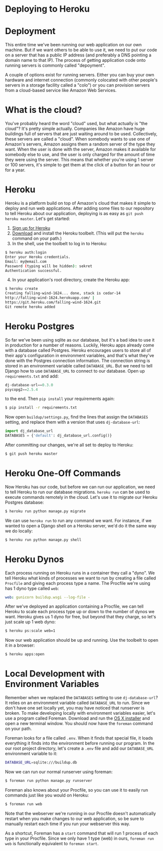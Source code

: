 Deploying to Heroku
===================

# Deployment
This entire time we've been running our web application on our own machine. But
if we want others to be able to use it, we need to put our code on a server that
has a public IP address (and preferably a DNS pointing a domain name to that
IP). The process of getting application code onto running servers is commonly
called "depoyment".

A couple of options exist for running servers. Either you can buy your own
hardware and internet connection (commonly colocated with other people's servers
in a storage facility called a "colo") or you can provision servers from a
cloud-based service like Amazon Web Services.

# What is the cloud?
You've probably heard the word "cloud" used, but what actually is "the cloud"?
It's pretty simple actually. Companies like Amazon have huge buildings full of
servers that are just waiting around to be used. Collectively, these servers are
called a "cloud". When somebody wants to use one of Amazon's servers, Amazon
assigns them a random server of the type they want. When the user is done with
the server, Amazon makes it available for somebody else to use, and the user is
only charged for the amount of time they were using the server. This means that
whether you're using 1 server or 100 servers, it's simple to get them at the
click of a button for an hour or for a year.

# Heroku
Heroku is a platform build on top of Amazon's cloud that makes it simple to
deploy and run web applications. After adding some files to our repository to
tell Heroku about our application, deploying is as easy as `git push heroku
master`. Let's get started:

1. [Sign up for Heroku](https://signup.heroku.com/www-header)
2. [Download](https://toolbelt.heroku.com/download/osx) and install the Heroku
   toolbelt. (This will put the `heroku` command on your path.)
3. In the shell, use the toolbelt to log in to Heroku:
```bash
$ heroku auth:login
Enter your Heroku credentials.
Email: my@email.com
Password (typing will be hidden): sekret
Authentication successful.
```

4. In your application's root directory, create the Heroku app:
```bash
$ heroku create
Creating falling-wind-1624... done, stack is cedar-14
http://falling-wind-1624.herokuapp.com/ |
https://git.heroku.com/falling-wind-1624.git
Git remote heroku added
```

# Heroku Postgres
So far we've been using sqlite as our database, but it's a bad idea to use it in
production for a number of reasons. Luckily, Heroku apps already come with a
database called Postgres. Heroku encourages users to store all of their app's
configuration in environment variables, and that's what they've done with the
Postgres connection information. The connection string is stored in an
environment variable called `DATABASE_URL`. But we need to tell Django how to
use `DATABASE_URL` to connect to our database. Open up `requirements.txt` and
add:

```python
dj-database-url==0.3.0
psycopg2==2.5.4
```

to the end. Then `pip install` your requirements again:

```bash
$ pip install -r requirements.txt
```

Now open `buildup/settings.py`, find the lines that assign the `DATABASES`
setting, and replace them with a version that uses `dj-database-url`:
```python
import dj_database_url
DATABASES = {'default': dj_database_url.config()}
```

After committing our changes, we're all set to deploy to Heroku:

```bash
$ git push heroku master
```

# Heroku One-Off Commands
Now Heroku has our code, but before we can run our application, we need to tell
Heroku to run our database migrations. `heroku run` can be used to execute
commands remotely in the cloud. Let's use it to migrate our Heroku Postgres
database:

```bash
$ heroku run python manage.py migrate
```

We can use `heroku run` to run any command we want. For instance, if we wanted
to open a Django shell on a Heroku server, we'd do it the same way we do
locally:

```bash
$ heroku run python manage.py shell
```

# Heroku Dynos
Each process running on Heroku runs in a container they call a "dyno". We tell
Heroku what kinds of processes we want to run by creating a file called
`Procfile` and giving each process type a name. The Procfile we're using has 1
dyno type called `web`:

```yaml
web: gunicorn buildup.wsgi --log-file -
```

After we've deployed an application containing a Procfile, we can tell Heroku to
scale each process type up or down to the number of dynos we want. Heroku gives
us 1 dyno for free, but beyond that they charge, so let's just scale up 1 web
dyno:

```bash
$ heroku ps:scale web=1
```

Now our web application should be up and running. Use the toolbelt to open it in
a browser:

```bash
$ heroku apps:open
```

# Local Development with Environment Variables
Remember when we replaced the `DATABASES` setting to use `dj-database-url`? It
relies on an environment variable called `DATABASE_URL` to run. Since we don't
have one set locally yet, you may have noticed that runserver is broken. To make
developing locally with environment variables easier, let's use a program called
Foreman. Download and run the
[OS X installer](http://assets.foreman.io/foreman/foreman.pkg) and open a new
terminal window. You should now have the `foreman` command on your path.

Foreman looks for a file called `.env`. When it finds that special file, it
loads everything it finds into the environment before running our program. In
the our root project directory, let's create a `.env` file and add our
`DATABASE_URL` environment variable to it:

```bash
DATABASE_URL=sqlite:///buildup.db
```

Now we can run our normal runserver using foreman:

```bash
$ foreman run python manage.py runserver
```

Foreman also knows about your Procfile, so you can use it to easily run commands
just like you would on Heroku:

```bash
$ foreman run web
```

Note that the webserver we're running in our Procfile doesn't automatically
restart when you make changes to our web application, so be sure to manually
restart each time if you run your webserver this way.

As a shortcut, Foreman has a `start` command that will run 1 process of each
type in your Procfile. Since we only have 1 type (web) in ours, `foreman run
web` is functionally equivalent to `foreman start`.
